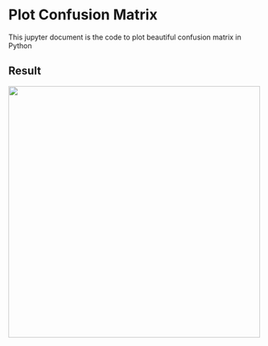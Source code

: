 # Plot Confusion Matrix
This jupyter document is the code to plot beautiful confusion matrix in Python
## Result
<img src="https://github.com/Xinrui-Fang/HCI-ML-with-Code/blob/master/Others/Confusion%20Matrix/result.jpg" width = "500"  alt="" align=center /><br/>

